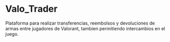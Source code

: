 # Valo_Trader
Plataforma para realizar transferencias, reembolsos y devoluciones de armas entre jugadores de Valorant, tambien permitiendo intercambios en el juego.
